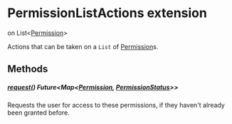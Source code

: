 


# PermissionListActions extension
on List&lt;[Permission](../zego_uikit_prebuilt_live_audio_room/Permission-class.md)>










<p>Actions that can be taken on a <code>List</code> of <a href="../zego_uikit_prebuilt_live_audio_room/Permission-class.md">Permission</a>s.</p>






## Methods

##### [request](../zego_uikit_prebuilt_live_audio_room/PermissionListActions/request.md)() Future&lt;Map&lt;[Permission](../zego_uikit_prebuilt_live_audio_room/Permission-class.md), [PermissionStatus](../zego_uikit_prebuilt_live_audio_room/PermissionStatus.md)>>



Requests the user for access to these permissions, if they haven't already
been granted before.  


















